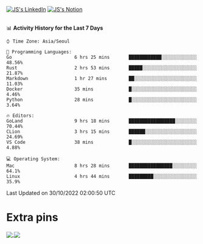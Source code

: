 
[![JS's LinkedIn](https://img.shields.io/badge/LinkedIn-blue?style=for-the-badge&logo=linkedin)](https://www.linkedin.com/in/jaeseung-lee-5a2a32139/) 
[![JS's Notion](https://img.shields.io/badge/Notion-black?style=for-the-badge&logo=notion)](https://bit.ly/ljswiki1) <br><br>
<!-- ![JS's GitHub stats](https://github-readme-stats-lemon-five.vercel.app/api?username=tkxkd0159&hide=contribs,prs,stars,issues&show_icons=true&theme=react&include_all_commits=true)   -->
<!-- ![Top Langs](https://github-readme-stats-lemon-five.vercel.app/api/top-langs/?username=tkxkd0159&layout=compact&hide=jupyter%20notebook,scss,html,css&langs_count=10)  -->


<!--START_SECTION:waka-->
📊 **Activity History for the Last 7 Days** 

```text
⌚︎ Time Zone: Asia/Seoul

💬 Programming Languages: 
Go                       6 hrs 25 mins       ████████████░░░░░░░░░░░░░   48.56% 
Rust                     2 hrs 53 mins       █████░░░░░░░░░░░░░░░░░░░░   21.87% 
Markdown                 1 hr 27 mins        ██░░░░░░░░░░░░░░░░░░░░░░░   11.03% 
Docker                   35 mins             █░░░░░░░░░░░░░░░░░░░░░░░░   4.46% 
Python                   28 mins             █░░░░░░░░░░░░░░░░░░░░░░░░   3.64%

🔥 Editors: 
GoLand                   9 hrs 18 mins       █████████████████░░░░░░░░   70.44% 
CLion                    3 hrs 15 mins       ██████░░░░░░░░░░░░░░░░░░░   24.69% 
VS Code                  38 mins             █░░░░░░░░░░░░░░░░░░░░░░░░   4.88%

💻 Operating System: 
Mac                      8 hrs 28 mins       ████████████████░░░░░░░░░   64.1% 
Linux                    4 hrs 44 mins       █████████░░░░░░░░░░░░░░░░   35.9%

```


 Last Updated on 30/10/2022 02:00:50 UTC
<!--END_SECTION:waka-->

# Extra pins
<a href="https://github.com/tkxkd0159/tkxkd0159.github.io">
  <img align="center" src="https://github-readme-stats-lemon-five.vercel.app/api/pin/?username=tkxkd0159&repo=nft-card-game&theme=react" />
</a>
<a href="https://github.com/tkxkd0159/dsalgo">
  <img align="center" src="https://github-readme-stats-lemon-five.vercel.app/api/pin/?username=tkxkd0159&repo=dsalgo&theme=react" />
</a>

<!---
- 🔭 I’m currently working on ...
- 🌱 I’m currently learning blockchain and distributed network
- 👯 I’m looking to collaborate on ...
- 🤔 I’m looking for help with ...
- 💬 Ask me about ...
- 📫 How to reach me: ...
- 😄 Pronouns: ...
- ⚡ Fun fact: ...
-->

